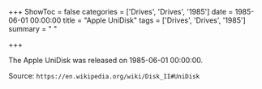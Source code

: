 +++
ShowToc = false
categories = ['Drives', 'Drives', '1985']
date = 1985-06-01 00:00:00
title = "Apple UniDisk"
tags = ['Drives', 'Drives', '1985']
summary = " "

+++

The Apple UniDisk was released on 1985-06-01 00:00:00.

Source: `https://en.wikipedia.org/wiki/Disk_II#UniDisk`


